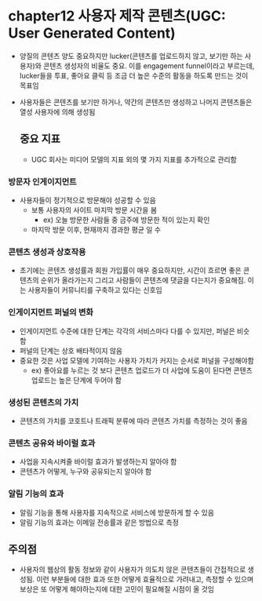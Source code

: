 # chapter12 사용자 제작 콘텐츠(UGC: User Generated Content)

- 양질의 콘텐츠 양도 중요하지만 lucker(콘텐츠를 업로드하지 않고, 보기만 하는 사용자)와 콘텐츠 생성자의 비율도 중요. 이를 engagement funnel이라고 부르는데, lucker들을 투표, 좋아요 클릭 등 조금 더 높은 수준의 활동을 하도록 만드는 것이 목표임
- 사용자들은 콘텐츠를 보기만 하거나, 약간의 콘텐츠만 생성하고 나머지 콘텐츠들은 열성 사용자에 의해 생성됨

  ## 중요 지표

  - UGC 회사는 미디어 모델의 지표 외의 몇 가지 지표를 추가적으로 관리함

### 방문자 인게이지먼트

- 사용자들이 정기적으로 방문해야 성공할 수 있음
  - 보통 사용자의 사이트 마지막 방문 시간을 봄
    - ex) 오늘 방문한 사람들 중 금주에 방문한 적이 있는지 확인
  - 마지막 방문 이후, 현재까지 경과한 평균 일 수

### 콘텐츠 생성과 상호작용

- 초기에는 콘텐츠 생성률과 회원 가입률이 매우 중요하지만, 시간이 흐르면 좋은 콘텐츠의 순위가 올라가는지 그리고 사람들이 콘텐츠에 댓글을 다는지가 중요해짐. 이는 사용자들이 커뮤니티를 구축하고 있다는 신호임

### 인게이지먼트 퍼널의 변화

- 인게이지먼트 수준에 대한 단계는 각각의 서비스마다 다를 수 있지만, 퍼널은 비슷함
- 퍼널의 단계는 상호 배타적이지 않음
- 중요한 것은 사업 모델에 기여하는 사용자 가치가 커지는 순서로 퍼널을 구성해야함
  - ex) 좋아요를 누르는 것 보다 콘텐츠 업로드가 더 사업에 도움이 된다면 콘텐츠 업로드는 높은 단계에 두어야 함

### 생성된 콘텐츠의 가치

- 콘텐츠의 가치를 코호트나 트래픽 분류에 따라 콘텐츠 가치를 측정하는 것이 좋음

### 콘텐츠 공유와 바이럴 효과

- 사업을 지속시켜줄 바이럴 효과가 발생하는지 알아야 함
- 콘텐츠가 어떻게, 누구와 공유되는지 알아야 함

### 알림 기능의 효과

- 알림 기능을 통해 사용자를 지속적으로 서비스에 방문하게 할 수 있음
- 알림 기능의 효과는 이메일 전송률과 같은 방법으로 측정

## 주의점

- 사용자의 웹상의 활동 정보와 같이 사용자가 의도치 않은 콘텐츠들이 간접적으로 생성됨. 이런 부분들에 대한 효과 또한 어떻게 효율적으로 가려내고, 측정할 수 있으며 보상은 또 어떻게 해야하는지에 대한 고민이 필요해질 시점이 올 것임
